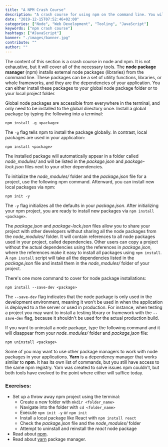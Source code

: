 ```yaml
---
title: "A NPM Crash Course"
description: "A crash course for using npm on the command line. You will learn how to initialize a npm project, how to install and uninstall node packages, and which files are associated with npm in your project ..."
date: "2019-12-15T07:52:46+02:00"
categories: ["Node", "Web Development", "Tooling", "JavaScript"]
keywords: ["npm crash course"]
hashtags: ["#JavaScript"]
banner: "./images/banner.jpg"
contribute: ""
author: ""
---
```


<Sponsorship />

The content of this section is a crash course in node and npm. It is not exhaustive, but it will cover all of the necessary tools. The **node package manager** (npm) installs external node packages (libraries) from the command line. These packages can be a set of utility functions, libraries, or whole frameworks, and they are the dependencies of your application. You can either install these packages to your global node package folder or to your local project folder.

Global node packages are accessible from everywhere in the terminal, and only need to be installed to the global directory once. Install a global package by typing the following into a terminal:

```text
npm install -g <package>
```

The `-g` flag tells npm to install the package globally. In contrast, local packages are used in your application:

```text
npm install <package>
```

The installed package will automatically appear in a folder called *node_modules/* and will be listed in the *package.json* and *package-lock.json* files next to your other dependencies.

To initialize the *node_modules/* folder and the *package.json* file for a project, use the following npm command. Afterward, you can install new local packages via npm:

```text
npm init -y
```

The `-y` flag initializes all the defaults in your *package.json*. After initializing your npm project, you are ready to install new packages via `npm install <package>`.

The *package.json* and *package-lock.json* files allow you to share your project with other developers without sharing all the node packages from the *node_modules/* folder. It will contain references to all node packages used in your project, called dependencies. Other users can copy a project without the actual dependencies using the references in *package.json*, where the references make it easy to install all packages using `npm install`. A `npm install` script will take all the dependencies listed in the *package.json* file and install them in the *node_modules/* folder of your project.

There's one more command to cover for node package installations:

```text
npm install --save-dev <package>
```

The `--save-dev` flag indicates that the node package is only used in the development environment, meaning it won't be used in when the application is deployed to a the server or used in production. For instance, when testing a project you may want to install a testing library or framework with the `--save-dev` flag, because it shouldn't be used for the actual production build.

If you want to uninstall a node package, type the following command and it will disappear from your *node_modules/* folder and *package.json* file:

```text
npm uninstall <package>
```

Some of you may want to use other package managers to work with node packages in your applications. **Yarn** is a dependency manager that works similar to **npm**. It has its own list of commands, but you still have access to the same npm registry. Yarn was created to solve issues npm couldn't, but both tools have evolved to the point where either will suffice today.

### Exercises:

* Set up a throw away npm project using the terminal:
  * Create a new folder with `mkdir <folder_name>`
  * Navigate into the folder with `cd <folder_name>`
  * Execute `npm init -y` or `npm init`
  * Install a local package like React with `npm install react`
  * Check the *package.json* file and the *node_modules/* folder
  * Attempt to uninstall and reinstall the *react* node package
* Read about [npm](https://docs.npmjs.com/).
* Read about [yarn](https://yarnpkg.com/en/docs/) package manager.